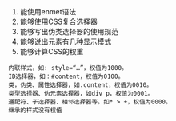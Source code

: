 1. 能使用enmet语法
2. 能够使用CSS复合选择器
3. 能够写出伪类选择器的使用规范
4. 能够说出元素有几种显示模式
5. 能够计算CSS的权重

```
内联样式，如: style=“…”，权值为1000。
ID选择器，如：#content，权值为0100。
类，伪类、属性选择器，如.content，权值为0010。
类型选择器、伪元素选择器，如div p，权值为0001。
通配符、子选择器、相邻选择器等。如* > +，权值为0000。
继承的样式没有权值
```